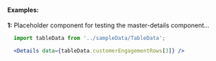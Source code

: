 #### Examples:


__1:__ Placeholder component for testing the master-details component...

```jsx
  import tableData from '../sampleData/TableData';

  <Details data={tableData.customerEngagementRows[3]} />
```

